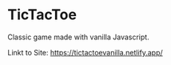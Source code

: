 # TicTacToe

Classic game made with vanilla Javascript.

Linkt to Site: https://tictactoevanilla.netlify.app/
